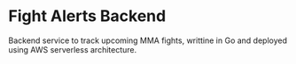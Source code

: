 # Fight Alerts Backend

Backend service to track upcoming MMA fights, writtine in Go and deployed using AWS serverless architecture.

# 